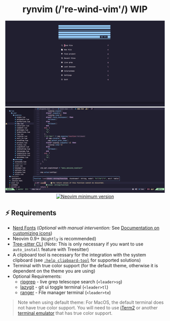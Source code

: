 <h1 align="center">rynvim (/'re-wind-vim'/) WIP</h1>

<div align="center">
<img src="./assets/intro.png" alt="ryn"/>
<img src="./assets/default.png" alt="ryn"/>
<a href="https://github.com/neovim/neovim">
<img src="https://img.shields.io/badge/Neovim-0.9-blueviolet.svg?style=flat-square&logo=Neovim&logoColor=white" alt="Neovim minimum version"/>
</a>
</div>

## ⚡ Requirements

- [Nerd Fonts](https://www.nerdfonts.com/font-downloads) (_Optional with manual intervention:_ See [Documentation on customizing icons](https://astronvim.com/Recipes/icons))
- Neovim 0.9+ (`Nightly` is recommended)
- [Tree-sitter CLI](https://github.com/tree-sitter/tree-sitter/blob/master/cli/README.md) (_Note:_ This is only necessary if you want to use `auto_install` feature with Treesitter)
- A clipboard tool is necessary for the integration with the system clipboard (see [`:help clipboard-tool`](https://neovim.io/doc/user/provider.html#clipboard-tool) for supported solutions)
- Terminal with true color support (for the default theme, otherwise it is dependent on the theme you are using)
- Optional Requirements:
  - [ripgrep](https://github.com/BurntSushi/ripgrep) - live grep telescope search (`<leader>sg`)
  - [lazygit](https://github.com/jesseduffield/lazygit) - git ui toggle terminal (`<leader>tl`)
  - [ranger](https://github.com/ranger/ranger) - File manager terminal (`<leader>te`)

> Note when using default theme: For MacOS, the default terminal does not have true color support. You will need to use [iTerm2](https://iterm2.com/) or another [terminal emulator](https://gist.github.com/XVilka/8346728#terminal-emulators) that has true color support.
